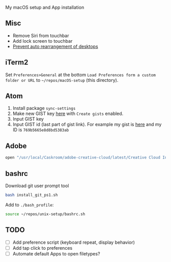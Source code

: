 My macOS setup and App installation

## Misc

- Remove Siri from touchbar
- Add lock screen to touchbar
- [Prevent auto rearrangement of desktops](http://apple.stackexchange.com/questions/214348/how-to-prevent-mac-from-changing-the-order-of-desktops)

## iTerm2

Set `Preferences>General` at the bottom `Load Preferences form a custom folder or URL` to `~/repos/macOS-setup` (this directory).

## Atom
1. Install package `sync-settings`
1. Make new GIST key [here](https://github.com/settings/tokens/new) with `Create gists` enabled.
1. Input GIST key
1. Input GIST id (last part of gist link). For example my gist is [here](https://gist.github.com/jccurtis/769b5665e8d8bd5383ab) and my ID is `769b5665e8d8bd5383ab`

## Adobe

```bash
open "/usr/local/Caskroom/adobe-creative-cloud/latest/Creative Cloud Installer.app"
```

## bashrc

Download git user prompt tool

```bash
bash install_git_ps1.sh
```

Add to `./bash_profile`:

```bash
source ~/repos/unix-setup/bashrc.sh
```

## TODO

- [ ] Add preference script (keyboard repeat, display behavior)
- [ ] Add tap click to preferences
- [ ] Automate default Apps to open filetypes?
